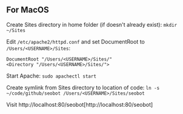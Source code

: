 ## For MacOS

Create Sites directory in home folder (if doesn't already exist):
`mkdir ~/Sites`

Edit `/etc/apache2/httpd.conf` and set DocumentRoot to `/Users/<USERNAME>/Sites`:
```
DocumentRoot "/Users/<USERNAME>/Sites/"                                                                        
<Directory "/Users/<USERNAME>/Sites/">
```

Start Apache:
`sudo apachectl start`

Create symlink from Sites directory to location of code:
`ln -s ~/code/github/seobot /Users/<USERNAME>/Sites/seobot`

Visit http://localhost:80/seobot[http://localhost:80/seobot]
